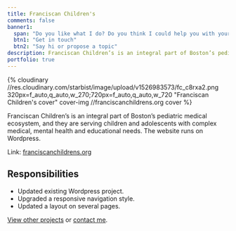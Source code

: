 ```yaml
---
title: Franciscan Children's
comments: false
banner1:
  span: "Do you like what I do? Do you think I could help you with your project?"
  btn1: "Get in touch"
  btn2: "Say hi or propose a topic"
description: Franciscan Children’s is an integral part of Boston’s pediatric medical ecosystem, and they are serving children and adolescents with complex medical, mental health and educational needs. The website runs on Wordpress.
portfolio: true
---
```


{% cloudinary //res.cloudinary.com/starbist/image/upload/v1526983573/fc_c8rxa2.png 320px=f_auto,q_auto,w_270;720px=f_auto,q_auto,w_720 "Franciscan Children's cover" cover-img //franciscanchildrens.org cover %}

Franciscan Children’s is an integral part of Boston’s pediatric medical ecosystem, and they are serving children and adolescents with complex medical, mental health and educational needs. The website runs on Wordpress.

Link: [franciscanchildrens.org](//franciscanchildrens.org)

## Responsibilities

- Updated existing Wordpress project.
- Upgraded a responsive navigation style.
- Updated a layout on several pages.

[View other projects](/portfolio/) or [contact me](/about-me/).
